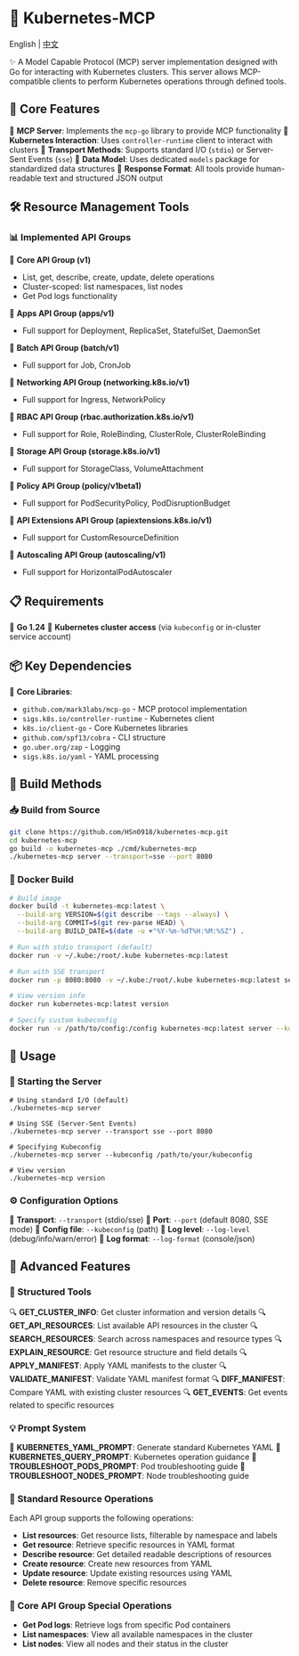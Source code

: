 # 🚀 Kubernetes-MCP

English | [中文](README_zh.md)

✨ A Model Capable Protocol (MCP) server implementation designed with Go for interacting with Kubernetes clusters. This server allows MCP-compatible clients to perform Kubernetes operations through defined tools.

## 📌 Core Features

🔹 **MCP Server**: Implements the `mcp-go` library to provide MCP functionality
🔹 **Kubernetes Interaction**: Uses `controller-runtime` client to interact with clusters
🔹 **Transport Methods**: Supports standard I/O (`stdio`) or Server-Sent Events (`sse`)
🔹 **Data Model**: Uses dedicated `models` package for standardized data structures
🔹 **Response Format**: All tools provide human-readable text and structured JSON output

## 🛠️ Resource Management Tools

### 📊 Implemented API Groups

🔸 **Core API Group (v1)**
- List, get, describe, create, update, delete operations
- Cluster-scoped: list namespaces, list nodes
- Get Pod logs functionality

🔸 **Apps API Group (apps/v1)**
- Full support for Deployment, ReplicaSet, StatefulSet, DaemonSet

🔸 **Batch API Group (batch/v1)**
- Full support for Job, CronJob

🔸 **Networking API Group (networking.k8s.io/v1)**
- Full support for Ingress, NetworkPolicy

🔸 **RBAC API Group (rbac.authorization.k8s.io/v1)**
- Full support for Role, RoleBinding, ClusterRole, ClusterRoleBinding

🔸 **Storage API Group (storage.k8s.io/v1)**
- Full support for StorageClass, VolumeAttachment

🔸 **Policy API Group (policy/v1beta1)**
- Full support for PodSecurityPolicy, PodDisruptionBudget

🔸 **API Extensions API Group (apiextensions.k8s.io/v1)**
- Full support for CustomResourceDefinition

🔸 **Autoscaling API Group (autoscaling/v1)**
- Full support for HorizontalPodAutoscaler

## 📋 Requirements

📌 **Go 1.24**
📌 **Kubernetes cluster access** (via `kubeconfig` or in-cluster service account)

## 📦 Key Dependencies

🧩 **Core Libraries**:
- `github.com/mark3labs/mcp-go` - MCP protocol implementation
- `sigs.k8s.io/controller-runtime` - Kubernetes client
- `k8s.io/client-go` - Core Kubernetes libraries
- `github.com/spf13/cobra` - CLI structure
- `go.uber.org/zap` - Logging
- `sigs.k8s.io/yaml` - YAML processing

## 🔨 Build Methods

### 📥 Build from Source

```bash
git clone https://github.com/HSn0918/kubernetes-mcp.git
cd kubernetes-mcp
go build -o kubernetes-mcp ./cmd/kubernetes-mcp
./kubernetes-mcp server --transport=sse --port 8080
```

### 🐳 Docker Build

```bash
# Build image
docker build -t kubernetes-mcp:latest \
  --build-arg VERSION=$(git describe --tags --always) \
  --build-arg COMMIT=$(git rev-parse HEAD) \
  --build-arg BUILD_DATE=$(date -u +"%Y-%m-%dT%H:%M:%SZ") .

# Run with stdio transport (default)
docker run -v ~/.kube:/root/.kube kubernetes-mcp:latest

# Run with SSE transport
docker run -p 8080:8080 -v ~/.kube:/root/.kube kubernetes-mcp:latest server --transport=sse

# View version info
docker run kubernetes-mcp:latest version

# Specify custom kubeconfig
docker run -v /path/to/config:/config kubernetes-mcp:latest server --kubeconfig=/config
```

## 🚀 Usage

### 🔄 Starting the Server

```shell
# Using standard I/O (default)
./kubernetes-mcp server

# Using SSE (Server-Sent Events)
./kubernetes-mcp server --transport sse --port 8080

# Specifying Kubeconfig
./kubernetes-mcp server --kubeconfig /path/to/your/kubeconfig

# View version
./kubernetes-mcp version
```

### ⚙️ Configuration Options

🔧 **Transport**: `--transport` (stdio/sse)
🔧 **Port**: `--port` (default 8080, SSE mode)
🔧 **Config file**: `--kubeconfig` (path)
🔧 **Log level**: `--log-level` (debug/info/warn/error)
🔧 **Log format**: `--log-format` (console/json)

## 🧩 Advanced Features

### 📝 Structured Tools

🔍 **GET_CLUSTER_INFO**: Get cluster information and version details
🔍 **GET_API_RESOURCES**: List available API resources in the cluster
🔍 **SEARCH_RESOURCES**: Search across namespaces and resource types
🔍 **EXPLAIN_RESOURCE**: Get resource structure and field details
🔍 **APPLY_MANIFEST**: Apply YAML manifests to the cluster
🔍 **VALIDATE_MANIFEST**: Validate YAML manifest format
🔍 **DIFF_MANIFEST**: Compare YAML with existing cluster resources
🔍 **GET_EVENTS**: Get events related to specific resources

### 💡 Prompt System

🔖 **KUBERNETES_YAML_PROMPT**: Generate standard Kubernetes YAML
🔖 **KUBERNETES_QUERY_PROMPT**: Kubernetes operation guidance
🔖 **TROUBLESHOOT_PODS_PROMPT**: Pod troubleshooting guide
🔖 **TROUBLESHOOT_NODES_PROMPT**: Node troubleshooting guide

### 🔄 Standard Resource Operations

Each API group supports the following operations:
- **List resources**: Get resource lists, filterable by namespace and labels
- **Get resource**: Retrieve specific resources in YAML format
- **Describe resource**: Get detailed readable descriptions of resources
- **Create resource**: Create new resources from YAML
- **Update resource**: Update existing resources using YAML
- **Delete resource**: Remove specific resources

### 🌟 Core API Group Special Operations

- **Get Pod logs**: Retrieve logs from specific Pod containers
- **List namespaces**: View all available namespaces in the cluster
- **List nodes**: View all nodes and their status in the cluster
